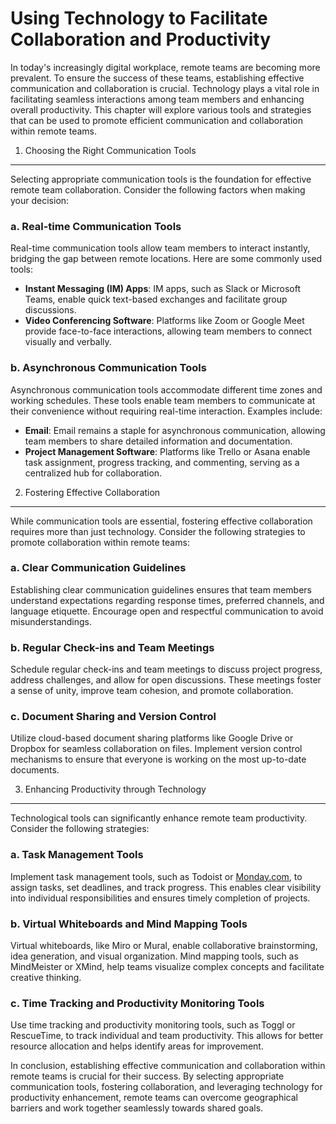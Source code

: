 Using Technology to Facilitate Collaboration and Productivity
================================================================================================================================

In today's increasingly digital workplace, remote teams are becoming more prevalent. To ensure the success of these teams, establishing effective communication and collaboration is crucial. Technology plays a vital role in facilitating seamless interactions among team members and enhancing overall productivity. This chapter will explore various tools and strategies that can be used to promote efficient communication and collaboration within remote teams.

1. Choosing the Right Communication Tools
-----------------------------------------

Selecting appropriate communication tools is the foundation for effective remote team collaboration. Consider the following factors when making your decision:

### a. Real-time Communication Tools

Real-time communication tools allow team members to interact instantly, bridging the gap between remote locations. Here are some commonly used tools:

* **Instant Messaging (IM) Apps**: IM apps, such as Slack or Microsoft Teams, enable quick text-based exchanges and facilitate group discussions.
* **Video Conferencing Software**: Platforms like Zoom or Google Meet provide face-to-face interactions, allowing team members to connect visually and verbally.

### b. Asynchronous Communication Tools

Asynchronous communication tools accommodate different time zones and working schedules. These tools enable team members to communicate at their convenience without requiring real-time interaction. Examples include:

* **Email**: Email remains a staple for asynchronous communication, allowing team members to share detailed information and documentation.
* **Project Management Software**: Platforms like Trello or Asana enable task assignment, progress tracking, and commenting, serving as a centralized hub for collaboration.

2. Fostering Effective Collaboration
------------------------------------

While communication tools are essential, fostering effective collaboration requires more than just technology. Consider the following strategies to promote collaboration within remote teams:

### a. Clear Communication Guidelines

Establishing clear communication guidelines ensures that team members understand expectations regarding response times, preferred channels, and language etiquette. Encourage open and respectful communication to avoid misunderstandings.

### b. Regular Check-ins and Team Meetings

Schedule regular check-ins and team meetings to discuss project progress, address challenges, and allow for open discussions. These meetings foster a sense of unity, improve team cohesion, and promote collaboration.

### c. Document Sharing and Version Control

Utilize cloud-based document sharing platforms like Google Drive or Dropbox for seamless collaboration on files. Implement version control mechanisms to ensure that everyone is working on the most up-to-date documents.

3. Enhancing Productivity through Technology
--------------------------------------------

Technological tools can significantly enhance remote team productivity. Consider the following strategies:

### a. Task Management Tools

Implement task management tools, such as Todoist or [Monday.com](http://Monday.com), to assign tasks, set deadlines, and track progress. This enables clear visibility into individual responsibilities and ensures timely completion of projects.

### b. Virtual Whiteboards and Mind Mapping Tools

Virtual whiteboards, like Miro or Mural, enable collaborative brainstorming, idea generation, and visual organization. Mind mapping tools, such as MindMeister or XMind, help teams visualize complex concepts and facilitate creative thinking.

### c. Time Tracking and Productivity Monitoring Tools

Use time tracking and productivity monitoring tools, such as Toggl or RescueTime, to track individual and team productivity. This allows for better resource allocation and helps identify areas for improvement.

In conclusion, establishing effective communication and collaboration within remote teams is crucial for their success. By selecting appropriate communication tools, fostering collaboration, and leveraging technology for productivity enhancement, remote teams can overcome geographical barriers and work together seamlessly towards shared goals.
